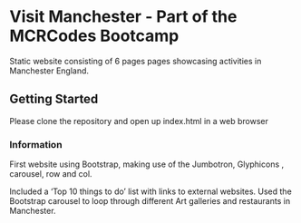 # Visit Manchester - Part of the MCRCodes Bootcamp

Static website consisting of 6 pages pages showcasing activities in Manchester England.

## Getting Started

Please clone the repository and open up index.html in a web browser

### Information

First website using Bootstrap, making use of the Jumbotron, Glyphicons , carousel, row and col.

Included a ‘Top 10 things to do’ list with links to external websites. Used the Bootstrap carousel to loop through different Art galleries and restaurants in Manchester.
